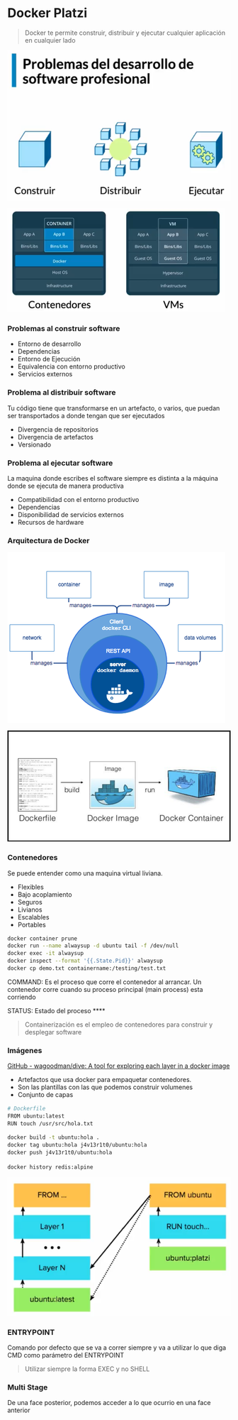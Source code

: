# Docker Platzi

> Docker te permite construir, distribuir y ejecutar cualquier aplicación en cualquier lado
>

![d1.png](img/d1.png)

![d2.png](img/d2.png)

### Problemas al construir software

- Entorno de desarrollo
- Dependencias
- Entorno de Ejecución
- Equivalencia con entorno productivo
- Servicios externos

### Problema al distribuir software

Tu código tiene que transformarse en un artefacto, o varios, que puedan ser transportados a donde tengan que ser ejecutados

- Divergencia de repositorios
- Divergencia de artefactos
- Versionado

### Problema al ejecutar software

La maquina donde escribes el software siempre es distinta a la máquina donde se ejecuta de manera productiva

- Compatibilidad con el entorno productivo
- Dependencias
- Disponibilidad de servicios externos
- Recursos de hardware

### Arquitectura de Docker

![d3.png](img/d3.png)

![d5.png](img/d5.png)

### Contenedores

Se puede entender como una maquina virtual liviana. 

- Flexibles
- Bajo acoplamiento
- Seguros
- Livianos
- Escalables
- Portables

```bash
docker container prune
docker run --name alwaysup -d ubuntu tail -f /dev/null
docker exec -it alwaysup
docker inspect --format '{{.State.Pid}}' alwaysup
docker cp demo.txt containername:/testing/test.txt
```

COMMAND: Es el proceso que corre el contenedor al arrancar. Un contenedor corre cuando su proceso principal (main process) esta corriendo

STATUS: Estado del proceso ****

> Containerización es el empleo de contenedores para construir y desplegar software
>

### Imágenes

[GitHub - wagoodman/dive: A tool for exploring each layer in a docker image](https://github.com/wagoodman/dive)

- Artefactos que usa docker para empaquetar contenedores.
- Son las plantillas con las que podemos construir volumenes
- Conjunto de capas

```bash
# Dockerfile
FROM ubuntu:latest
RUN touch /usr/src/hola.txt
```

```bash
docker build -t ubuntu:hola .
docker tag ubuntu:hola j4v13r1t0/ubuntu:hola
docker push j4v13r1t0/ubuntu:hola

docker history redis:alpine
```

![d6.png](img/d6.png)

### ENTRYPOINT

Comando por defecto que se va a correr siempre y va a utilizar lo que diga CMD como parámetro del ENTRYPOINT

> Utilizar siempre la forma EXEC y no  SHELL
>

### Multi Stage

De una face posterior, podemos acceder a lo que ocurrio en una face anterior
